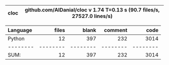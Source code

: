 cloc|github.com/AlDanial/cloc v 1.74  T=0.13 s (90.7 files/s, 27527.0 lines/s)
--- | ---

Language|files|blank|comment|code
:-------|-------:|-------:|-------:|-------:
Python|12|397|232|3014
--------|--------|--------|--------|--------
SUM:|12|397|232|3014
